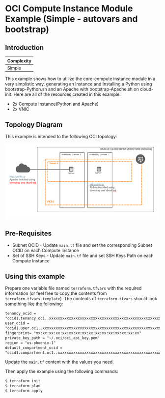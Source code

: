 # OCI Compute Instance Module Example (Simple - autovars and bootstrap)

## Introduction

| Complexity |
|---|
| Simple |

This example shows how to utilize the core-compute instance module in a very simplistic way, generating an Instance and Installing a Python using bootstrap-Python.sh and an Apache with bootstrap-Apache.sh on cloud-init.  Here are all of the resources created in this example:

* 2x Compute Instance(Python and Apache)
* 2x VNIC

## Topology Diagram
This example is intended to the following OCI topology:

![Topology diagram](./docs/2.Simple-boot.png)

## Pre-Requisites

* Subnet OCID - Update `main.tf` file and set the corresponding Subnet OCID on each Compute Instance
* Set of SSH Keys - Update `main.tf` file and set SSH Keys Path on each Compute Instance


## Using this example
Prepare one variable file named `terraform.tfvars` with the required information (or feel free to copy the contents from `terraform.tfvars.template`).  The contents of `terraform.tfvars` should look something like the following:

```
tenancy_ocid = "ocid1.tenancy.oc1..xxxxxxxxxxxxxxxxxxxxxxxxxxxxxxxxxxxxxxxxxxxxxxxxxxxxxxxxxxxx"
user_ocid = "ocid1.user.oc1..xxxxxxxxxxxxxxxxxxxxxxxxxxxxxxxxxxxxxxxxxxxxxxxxxxxxxxxxxxxx"
fingerprint= "xx:xx:xx:xx:xx:xx:xx:xx:xx:xx:xx:xx:xx:xx:xx:xx"
private_key_path = "~/.oci/oci_api_key.pem"
region = "us-phoenix-1"
default_compartment_ocid = "ocid1.compartment.oc1..xxxxxxxxxxxxxxxxxxxxxxxxxxxxxxxxxxxxxxxxxxxxxxxxxxxxxxxxxxxx"
```

Update the `main.tf` content with the values you need.

Then apply the example using the following commands:

```
$ terraform init
$ terraform plan
$ terraform apply
```
